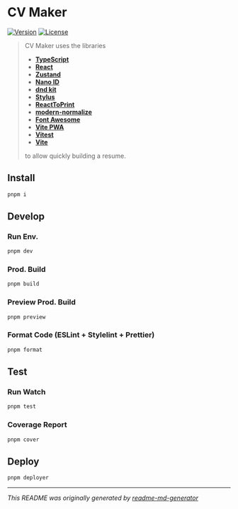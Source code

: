# CV Maker
[![Version](https://img.shields.io/badge/dynamic/json?url=https://raw.githubusercontent.com/eldarlrd/cv-maker/main/package.json&query=version&logo=git-extensions&label=version&labelColor=475569&color=0284c7)](https://github.com/eldarlrd/cv-maker/blob/main/package.json)
[![License](https://img.shields.io/badge/dynamic/json?url=https://raw.githubusercontent.com/eldarlrd/cv-maker/main/package.json&query=license&logo=open-source-initiative&logoColor=fff&label=license&labelColor=475569&color=c026d3)](https://github.com/eldarlrd/cv-maker/blob/main/LICENSE)

> CV Maker uses the libraries
> - **[TypeScript](https://typescriptlang.org)**
> - **[React](https://react.dev)**
> - **[Zustand](https://zustand-demo.pmnd.rs)**
> - **[Nano ID](https://zelark.github.io/nano-id-cc)**
> - **[dnd kit](https://dndkit.com)**
> - **[Stylus](https://stylus-lang.com)**
> - **[ReactToPrint](https://github.com/MatthewHerbst/react-to-print)**
> - **[modern-normalize](https://github.com/sindresorhus/modern-normalize)**
> - **[Font Awesome](https://fontawesome.com)**
> - **[Vite PWA](https://vite-pwa-org.netlify.app)**
> - **[Vitest](https://vitest.dev)**
> - **[Vite](https://vitejs.dev)**
>
> to allow quickly building a resume.

## Install
```sh
pnpm i
```
## Develop
### Run Env.
```sh
pnpm dev
```
### Prod. Build
```sh
pnpm build
```
### Preview Prod. Build
```sh
pnpm preview
```
### Format Code (ESLint + Stylelint + Prettier)
```sh
pnpm format
```
## Test
### Run Watch
```sh
pnpm test
```
### Coverage Report
```sh
pnpm cover
```
## Deploy
```sh
pnpm deployer
```
***
*This README was originally generated by [readme-md-generator](https://github.com/kefranabg/readme-md-generator)*
